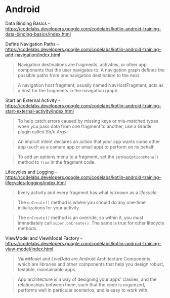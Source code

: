 # Android

Data Binding Basics - https://codelabs.developers.google.com/codelabs/kotlin-android-training-data-binding-basics/index.html


Define Navigation Paths - https://codelabs.developers.google.com/codelabs/kotlin-android-training-add-navigation/index.html

> Navigation destinations are fragments, activities, or other app components that the user navigates to. A navigation graph defines the possible paths from one navigation destination to the next.

> A navigation host fragment, usually named NavHostFragment, acts as a host for the fragments in the navigation graph.

Start an External Activity - https://codelabs.developers.google.com/codelabs/kotlin-android-training-start-external-activity/index.html

> To help catch errors caused by missing keys or mis-matched types when you pass data from one fragment to another, use a Gradle plugin called _Safe Args_.

> An implicit intent declares an action that your app wants some other app (such as a camera app or email app) to perform on its behalf.

> To add an options menu to a fragment, set the `setHasOptionsMenu()` method to `true` in the fragment code.

Lifecycles and Logging - https://codelabs.developers.google.com/codelabs/kotlin-android-training-lifecycles-logging/index.html

> Every activity and every fragment has what is known as a _lifecycle_.

> The `onCreate()` method is where you should do any one-time initializations for your activity.

> The `onCreate()` method is an override, so within it, you must immediately call `super.onCreate()`. The same is true for other lifecycle methods.

ViewModel and ViewModel Factory - https://codelabs.developers.google.com/codelabs/kotlin-android-training-view-model/index.html

> _ViewModel_ and _LiveData_ are Android Architecture Components, which are libraries and other components that help you design robust, testable, maintainable apps.

> App architecture is a way of designing your apps' classes, and the relationships between them, such that the code is organized, performs well in particular scenarios, and is easy to work with.

